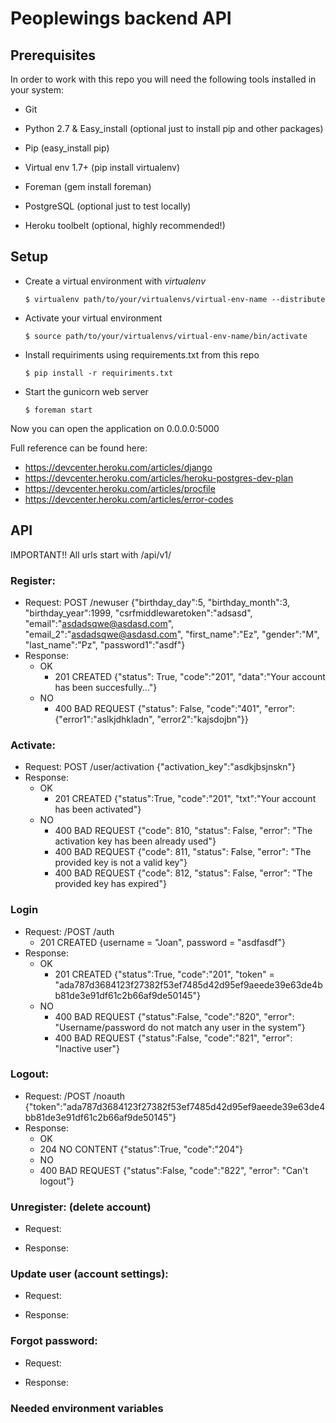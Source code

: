 # Peoplewings backend API

## Prerequisites

In order to work with this repo you will need the following tools installed in your system:

- Git
- Python 2.7 & Easy_install (optional just to install pip and other packages)
- Pip (easy_install pip)
- Virtual env 1.7+ (pip install virtualenv)
- Foreman (gem install foreman)

- PostgreSQL (optional just to test locally)
- Heroku toolbelt (optional, highly recommended!)


## Setup
- Create a virtual environment with *virtualenv*

    `$ virtualenv path/to/your/virtualenvs/virtual-env-name --distribute`

- Activate your virtual environment

    `$ source path/to/your/virtualenvs/virtual-env-name/bin/activate`

- Install requiriments using requirements.txt from this repo

    `$ pip install -r requiriments.txt`

- Start the gunicorn web server

    `$ foreman start`

Now you can open the application on 0.0.0.0:5000

Full reference can be found here:

- https://devcenter.heroku.com/articles/django
- https://devcenter.heroku.com/articles/heroku-postgres-dev-plan
- https://devcenter.heroku.com/articles/procfile
- https://devcenter.heroku.com/articles/error-codes
 
## API

IMPORTANT!! All urls start with /api/v1/
### Register:
 - Request:
    POST /newuser
    {"birthday_day":5, "birthday_month":3, "birthday_year":1999, "csrfmiddlewaretoken":"adsasd", "email":"asdadsqwe@asdasd.com", "email_2":"asdadsqwe@asdasd.com", "first_name":"Ez", "gender":"M", "last_name":"Pz", "password1":"asdf"}
 - Response:
   - OK
     - 201 CREATED {"status": True, "code":"201", "data":"Your account has been succesfully..."}
   - NO 
     - 400 BAD REQUEST {"status": False, "code":"401", "error":{"error1":"aslkjdhkladn", "error2":"kajsdojbn"}}

### Activate:
 - Request:
    POST /user/activation
    {"activation_key":"asdkjbsjnskn"}
 - Response:
   - OK 
     - 201 CREATED {"status":True, "code":"201", "txt":"Your account has been activated"}
   - NO
     - 400 BAD REQUEST {"code": 810, "status": False, "error": "The activation key has been already used"}
     - 400 BAD REQUEST {"code": 811, "status": False, "error": "The provided key is not a valid key"}
     - 400 BAD REQUEST {"code": 812, "status": False, "error": "The provided key has expired"}
### Login
 - Request:
    /POST /auth
     - 201 CREATED {username = "Joan", password = "asdfasdf"}
 - Response:
   - OK
     - 201 CREATED {"status":True, "code":"201", "token" = "ada787d3684123f27382f53ef7485d42d95ef9aeede39e63de4bb81de3e91df61c2b66af9de50145"}
   - NO
     - 400 BAD REQUEST {"status":False, "code":"820", "error": "Username/password do not match any user in the system"}
     - 400 BAD REQUEST {"status":False, "code":"821", "error": "Inactive user"}
### Logout:
 - Request:
    /POST /noauth
    {"token":"ada787d3684123f27382f53ef7485d42d95ef9aeede39e63de4bb81de3e91df61c2b66af9de50145"}
 - Response:
   - OK
    - 204 NO CONTENT {"status":True, "code":"204"}
   - NO
    - 400 BAD REQUEST {"status":False, "code":"822", "error": "Can\'t logout"}
    

### Unregister: (delete account)
 - Request:

 - Response:

### Update user (account settings):
 - Request:

 - Response:

### Forgot password:
 - Request:

 - Response:

### Needed environment variables
